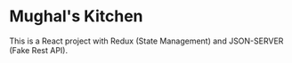 # Mughal's Kitchen

This is a React project with Redux (State Management) and JSON-SERVER (Fake Rest API).
